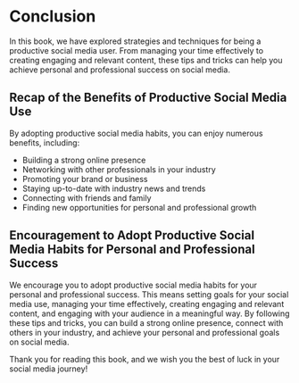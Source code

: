 # Conclusion

In this book, we have explored strategies and techniques for being a productive social media user. From managing your time effectively to creating engaging and relevant content, these tips and tricks can help you achieve personal and professional success on social media.

Recap of the Benefits of Productive Social Media Use
----------------------------------------------------

By adopting productive social media habits, you can enjoy numerous benefits, including:

* Building a strong online presence
* Networking with other professionals in your industry
* Promoting your brand or business
* Staying up-to-date with industry news and trends
* Connecting with friends and family
* Finding new opportunities for personal and professional growth

Encouragement to Adopt Productive Social Media Habits for Personal and Professional Success
-------------------------------------------------------------------------------------------

We encourage you to adopt productive social media habits for your personal and professional success. This means setting goals for your social media use, managing your time effectively, creating engaging and relevant content, and engaging with your audience in a meaningful way. By following these tips and tricks, you can build a strong online presence, connect with others in your industry, and achieve your personal and professional goals on social media.

Thank you for reading this book, and we wish you the best of luck in your social media journey!

